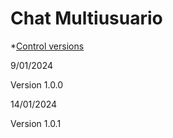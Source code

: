 # Chat Multiusuario


*[Control versions](#Control-versions)

9/01/2024

Version 1.0.0

14/01/2024

Version 1.0.1